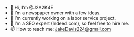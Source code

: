 - 👋 Hi, I’m @J2A2K4E
- 👀 I’m a newspaper owner with a few ideas.
- 🌱 I’m currently working on a labor service project.
- 💞️ I’m a SEO expert (Indeed.com), so feel free to hire me.
- 📫 How to reach me: JakeDavis224@gmail.com

<!---
J2A2K4E/J2A2K4E is a registered and licensed business owner.
EIN: 33-1127464 FRN: 0023095169 DUNS: 080930889
--->
